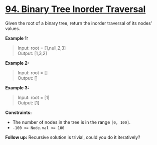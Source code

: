 # [94. Binary Tree Inorder Traversal](https://leetcode.com/problems/binary-tree-inorder-traversal/)

Given the root of a binary tree, return the inorder traversal of its nodes' values.

**Example 1:**

> Input: root = [1,null,2,3] <br>
> Output: [1,3,2]

**Example 2:**

> Input: root = [] <br>
> Output: []

**Example 3:**

> Input: root = [1] <br>
> Output: [1]

**Constraints:**

- The number of nodes in the tree is in the range `[0, 100]`.
- `-100 <= Node.val <= 100`


**Follow up:** Recursive solution is trivial, could you do it iteratively?
